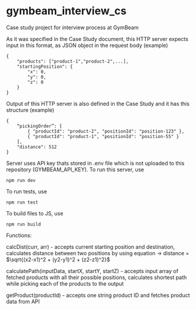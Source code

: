 # gymbeam_interview_cs
Case study project for interview process at GymBeam

As it was specified in the Case Study document, this HTTP server expects input in this format, as JSON object in the request body (example)

    {
        "products": ["product-1","product-2",...],
        "startingPosition": {
            "x": 0,
            "y": 0,
            "z": 0
        }
    }

Output of this HTTP server is also defined in the Case Study and it has this structure (example)

    { 
        “pickingOrder”: [
            { "productId": "product-2", "positionId": "position-123" }, 
            { "productId": "product-1", "positionId": "position-55" }
        ], 
        "distance": 512 
    }

Server uses API key thats stored in .env file which is not uploaded to this repository (GYMBEAM_API_KEY).
To run this server, use

    npm run dev

To run tests, use

    npm run test

To build files to JS, use

    npm run build

Functions:

calcDist(curr, arr) - accepts current starting position and destination, calculates distance between two positions by using equation -> distance = $\sqrt{(x2-x1)^2 + (y2-y1)^2 + (z2-z1)^2}$

calculatePath(inputData, startX, startY, startZ) - accepts input array of fetched products with all their possible positions, calculates shortest path while picking each of the products to the output

getProduct(productId) - accepts one string product ID and fetches product data from API
